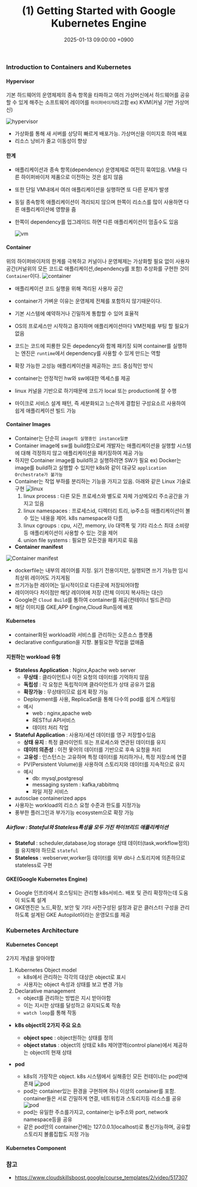 ﻿---
title: "(1) Getting Started with Google Kubernetes Engine"
date : 2025-01-13 09:00:00 +0900
categories: [Kubernetes,GKE]
tags : [gcp,wif]
---

### **Introduction to Containers and Kubernetes**

####  **Hypervisor** 
기본 하드웨어의 운영체제의 종속 항목을 타파하고 여러 가상머신에서 하드웨어를 공유할 수 있게 해주는 소프트웨어 레이어를 `하이퍼바이저`라고함 ex) KVM(커널 기반 가상머신)

![hypervisor](../assets/img/2025-01-15-k8s-gke-gcloud/image.png)

- 가상화를 통해 새 서버를 상당히 빠르게 배포가능. 가상머신을 이미지호 하여 배포
- 리소스 낭비가 줄고 이동성이 향상
    

#### **한계** 
- 애플리케이션과 종속 항목(dependency) 운영체제로 여전히 묶여있음. VM을 다른 하이퍼바이저 제품으로 이전하는 것은 쉽지 않음
- 또한 단일 VM내에서 여러 애플리케이션을 실행하면 또 다른 문제가 발생
- 동일 종속항목 애플리케이션이 격리되지 않으며 한쪽이 리소스를 많이 사용하면 다른 애플리케이션에 영향을 줌
- 한쪽이 dependency를 업그레이드 하면 다른 애플리케이션이 멈출수도 있음
  
    ![vm](../assets/img/2025-01-15-k8s-gke-gcloud/image-1.png)
    
#### **Container**
위의 하이퍼바이저의 한계를 극복하고 커널이나 운영체제는 가상화할 필요 없이 사용자 공간(커널위의 모든 코드로 애플리케이션,dependency를 포함) 추상화를 구현한 것이 `Container`이다. 
![container](../assets/img/2025-01-15-k8s-gke-gcloud/image-2.png)

- 애플리케이션 코드 실행을 위해 격리된 사용자 공간
- container가 가벼운 이유는 운영체제 전체를 포함하지 않기때문이다. 
- 기본 시스템에 예약하거나 긴밀하게 통합할 수 있어 효율적
- OS의 프로세스만 시작하고 중지하며 애플리케이션마다 VM전체를 부팅 할 필요가 없음
- 코드는 코드에 피룡한 모든 depedency와 함께 패키징 되며 container를 실행하는 엔진은 `runtime`에서 dependency를 사용할 수 있게 만드는 역할
  
- 확장 가능한 고성능 애플리케이션을 제공하는 코드 중심적인 방식
- container는 안정적인 hw와 sw에대한 엑세스를 제공
- linux 커널을 기반으로 하기때문에 코드가 local 또는 production에 잘 수행 
- 마이크로 서비스 설계 패턴, 즉 세분화되고 느슨하게 결합된 구성요소르 사용하여 쉽게 애플리케이션 빌드 가능

#### **Container Images**
- Container는 단순히 `image의 실행중인 instance일뿐`
- Container image에 sw를 build함으로써 개발자는 애플리케이션을 실행할 시스템에 대해 걱정하지 않고 애플리케이션을 패키징하여 제공 가능
- 하지만 Container image를 build하고 실행하려면 SW가 필요 ex) Docker는 image를 build하고 실행할 수 있지만 k8s와 같이 대규모 `application Orchestrate가 불가능 `
- Container는 작업 부하를 분리하는 기능을 가지고 있음. 아래와 같은 Linux 기술로 구현
  ![linux](../assets/img/2025-01-15-k8s-gke-gcloud/image-3.png)
    1. linux process :  다른 모든 프로세스와 별도로 자체 가상메모리 주소공간을 가지고 있음
    2. linux namespaces : 프로세스id, 디렉터리 트리, ip주소등 애플리케이션이 볼 수 있는 내용을 제어. k8s namespace와 다름
    3. linux cgroups : cpu, 시간, memory, i/o 대역폭 및 기타 리소스 최대 소비량등 애플리케이션이 사용할 수 있는 것을 제어
    4. union file systems : 필요한 모든것을 패키지로 묶음
- **Container manifest**

![Container manifest](../assets/img/2025-01-15-k8s-gke-gcloud/image5.png)

- dockerfile는 내부의 레이어를 지정. 읽기 전용이지만, 실행되면 쓰기 가능한 임시 최상위 레이어도 가지게됨
- 쓰기가능한 레이어는 일시적이므로 다른곳에 저장되어야함 
- 레이어마다 차이점만 해당 레이어에 저장 (전체 이미지 복사하는 대신)
- Google은 `Cloud Build`를 통하여 container를 제공(컨테이너 빌드관리)
- 해당 이미지를 GKE,APP Engine,Cloud Run등에 배포

#### **Kubernetes**
- container화된 workload와 서비스를 관리하는 오픈소스 플랫폼
- declarative configuration을 지향. 불필요한 작업을 없애줌 

#### **지원하는 workload 유형**
- **Stateless Application** : Nginx,Apache web server
  - **무상태** : 클라이언트나 이전 요청의 데이터를 기억하지 않음
  - **독립성** : 각 요청은 독립적이며 클라이언트가 상태 공유가 없음
  - **확장가능** : 무상태이므로 쉽게 확장 가능
  - Deployment를 사용, ReplicaSet을 통해 다수의 pod를 쉽게 스케일링
  - 예시
    - web : nginx,apache web
    - RESTful API서비스
    - 데이터 처리 작업
- **Stateful Application** : 사용자/세션 데이터를 영구 저장할수있음
  - **상태 유지** : 특정 클라이언트 또는 프로세스와 연관된 데이터를 유지
  - **데이터 의존성** : 이전 욫어의 데이터를 기반으로 후속 요청을 처리
  - **고유성** : 인스턴스는 고유하며 특정 데이터를 처리하거나, 특정 저장소에 연결
  - PV(Persistent Volume)을 사용하여 스토리지와 데이터를 지속적으로 유지
  - 예시
    - db: mysql,postgresql
    - messaging system : kafka,rabbitmq
    - 파일 저장 서비스
- autosclae containerized apps
- 사용자는 workload의 리소스 요청 수준과 한도를 지정가능
- 풍부한 플러그인과 부가기능 ecosystem으로 확장 가능

#####  **Airflow** : Stateful와 Stateless특성을 모두 가진 하이브리드 애플리케이션
  - **Stateful** : scheduler,database,log storage 상태 데이터(task,workflow정의)를 유지해야 하므로 `stateful`
  - **Stateless** : webserver,worker등 데이터를 외부 db나 스토리지에 의존하므로 stateless로 구현

#### **GKE(Google Kubernetes Engine)**
- Google 인프라에서 호스팅되는 관리형 k8s서비스. 배포 및 관리 확장하는데 도움이 되도록 설계
- GKE엔진은 노드,확장, 보안 및 기타 사전구성된 설정과 같은 클러스터 구성을 관리하도록 설계된 GKE Autopilot이라는 운영모드를 제공

### **Kubernetes Architecture**

#### **Kubernetes Concept**
2가지 개념을 알아야함

1. Kubernetes Object model
   - k8s에서 관리하는 각각의 대상은 object로 표시
   - 사용자는 object 속성과 상태를 보고 변경 가능
2. Declarative management
   - object를 관리하는 방법은 지시 받아야함
   - 이는 지시한 상태를 달성하고 유지되도록 작송
   - `watch loop`를  통해 작동

- **k8s object의 2가지 주요 요소**
  - **object spec** : object원하는 상태를 정의
  - **object status** : object의 상태로 k8s 제어영역(control plane)에서 제공하는 object의 현재 상태 

- **pod**  
  -  k8s의 가장작은 object. k8s 시스템에서 실해중인 모든 컨테이너는 pod안에 존재
![pod](../assets/img/2025-01-15-k8s-gke-gcloud/image-6.png)
   - pod는 container있는 환경을 구현하며 하나 이상의 container를 포함. container들은 서로 긴밀하게 연결, 네트워킹과 스토리지등 리소스를 공유
![pod](../assets/img/2025-01-15-k8s-gke-gcloud/image-7.png)
    - pod는 유일한 주소를가지고, container는 ip주소와 port, network namespace등을 공유
    - 같은 pod안의 container간에는 127.0.0.1(localhost)로 통신가능하며, 공유할 스토리지 볼륨집합도 지정 가능

#### **Kubernetes Component**

### 참고
- <https://www.cloudskillsboost.google/course_templates/2/video/517307>

